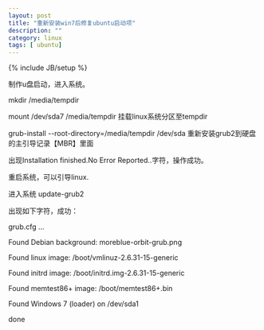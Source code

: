 ```yaml
---
layout: post
title: "重新安装win7后修复ubuntu启动项"
description: ""
category: linux
tags: [ ubuntu]
---
```

{% include JB/setup %}

制作u盘启动，进入系统。

mkdir /media/tempdir

mount /dev/sda7 /media/tempdir 挂载linux系统分区至tempdir

grub-install --root-directory=/media/tempdir /dev/sda  重新安装grub2到硬盘的主引导记录【MBR】里面

出现Installation finished.No Error Reported..字符，操作成功。

重启系统，可以引导linux.

进入系统 update-grub2

出现如下字符，成功：

grub.cfg ...

Found Debian background: moreblue-orbit-grub.png

Found linux image: /boot/vmlinuz-2.6.31-15-generic

Found initrd image: /boot/initrd.img-2.6.31-15-generic

Found memtest86+ image: /boot/memtest86+.bin

Found Windows 7 (loader) on /dev/sda1

done

